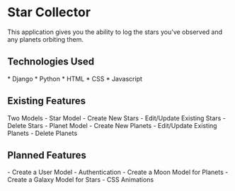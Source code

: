 <h1>Star Collector</h1>
This application gives you the ability to log the stars you've observed and any planets orbiting them.

<h2>Technologies Used</h2>
* Django
* Python
* HTML
* CSS
* Javascript

<h2>Existing Features</h2>
Two Models
- Star Model
  - Create New Stars
  - Edit/Update Existing Stars
  - Delete Stars
- Planet Model
  - Create New Planets
  - Edit/Update Existing Planets
  - Delete Planets

<h2>Planned Features</h2>
- Create a User Model
- Authentication
- Create a Moon Model for Planets
- Create a Galaxy Model for Stars
- CSS Animations
